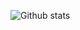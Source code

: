![Github stats](https://github-readme-stats.vercel.app/api?username=rossneilson&theme=tokyonight&show_icons=true)
